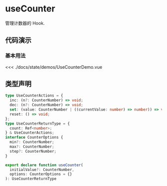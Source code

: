 # useCounter

管理计数器的 Hook.

## 代码演示

### 基本用法

<script setup>
import UseCounterDemo from './demos/UseCounterDemo.vue'
</script>
<UseCounterDemo />

<<< ./docs/state/demos/UseCounterDemo.vue

## 类型声明

```ts
type UseCounterActions = {
  inc: (n?: CounterNumber) => void;
  dec: (n?: CounterNumber) => void;
  set: (value: CounterNumber | ((currentValue: number) => number)) => void;
  reset: () => void;
};
type UseCounterReturnType = {
  count: Ref<number>;
} & UseCounterActions;
interface CounterOptions {
  min?: CounterNumber;
  max?: CounterNumber;
  step?: CounterNumber;
}

export declare function useCounter(
  initialValue?: CounterNumber,
  options: CounterOptions = {}
): UseCounterReturnType 
```
